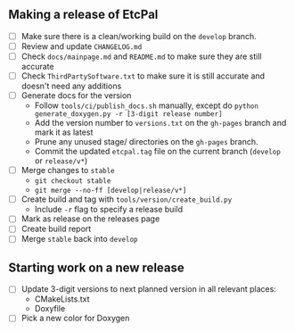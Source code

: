 ## Making a release of EtcPal

- [ ] Make sure there is a clean/working build on the `develop` branch.
- [ ] Review and update `CHANGELOG.md`
- [ ] Check `docs/mainpage.md` and `README.md` to make sure they are still accurate
- [ ] Check `ThirdPartySoftware.txt` to make sure it is still accurate and doesn't need any
      additions
- [ ] Generate docs for the version
  * Follow `tools/ci/publish_docs.sh` manually, except do `python generate_doxygen.py -r [3-digit release number]`
  * Add the version number to `versions.txt` on the `gh-pages` branch and mark it as latest
  * Prune any unused stage/ directories on the `gh-pages` branch.
  * Commit the updated `etcpal.tag` file on the current branch (`develop` or `release/v*`)
- [ ] Merge changes to `stable`
  * `git checkout stable`
  * `git merge --no-ff [develop|release/v*]`
- [ ] Create build and tag with `tools/version/create_build.py`
  * Include `-r` flag to specify a release build
- [ ] Mark as release on the releases page
- [ ] Create build report
- [ ] Merge `stable` back into `develop`

## Starting work on a new release

- [ ] Update 3-digit versions to next planned version in all relevant places:
  * CMakeLists.txt
  * Doxyfile
- [ ] Pick a new color for Doxygen

